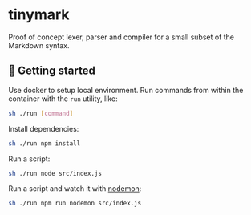 # tinymark

Proof of concept lexer, parser and compiler for a small subset of the Markdown syntax.

## 🚀 Getting started

Use docker to setup local environment. Run commands from within the container with the `run` utility, like:
```bash
sh ./run [command]
```

Install dependencies:

```bash
sh ./run npm install
```

Run a script:

```bash
sh ./run node src/index.js
```

Run a script and watch it with [nodemon](https://www.npmjs.com/package/nodemon):

```bash
sh ./run npm run nodemon src/index.js
```